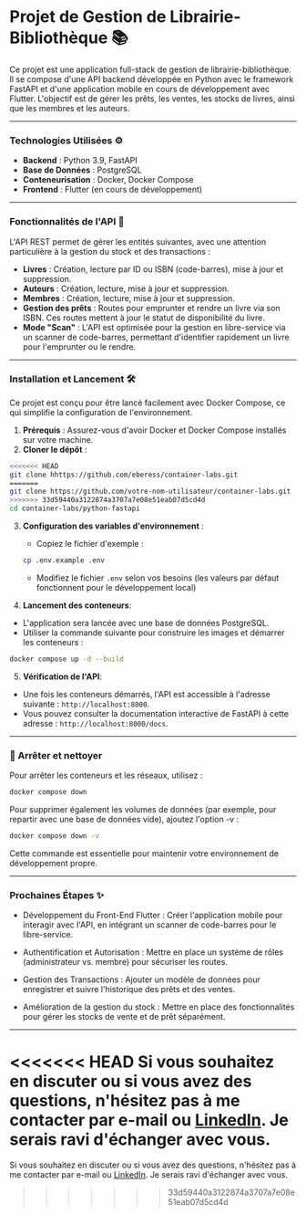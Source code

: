# Projet de Gestion de Librairie-Bibliothèque 📚

Ce projet est une application full-stack de gestion de librairie-bibliothèque. Il se compose d'une API backend développée en Python avec le framework FastAPI et d'une application mobile en cours de développement avec Flutter. L'objectif est de gérer les prêts, les ventes, les stocks de livres, ainsi que les membres et les auteurs.

---

### Technologies Utilisées ⚙️

- **Backend** : Python 3.9, FastAPI
- **Base de Données** : PostgreSQL
- **Conteneurisation** : Docker, Docker Compose
- **Frontend** : Flutter (en cours de développement)

---

### Fonctionnalités de l'API 🚀

L'API REST permet de gérer les entités suivantes, avec une attention particulière à la gestion du stock et des transactions :

- **Livres** : Création, lecture par ID ou ISBN (code-barres), mise à jour et suppression.
- **Auteurs** : Création, lecture, mise à jour et suppression.
- **Membres** : Création, lecture, mise à jour et suppression.
- **Gestion des prêts** : Routes pour emprunter et rendre un livre via son ISBN. Ces routes mettent à jour le statut de disponibilité du livre.
- **Mode "Scan"** : L'API est optimisée pour la gestion en libre-service via un scanner de code-barres, permettant d'identifier rapidement un livre pour l'emprunter ou le rendre.

---

### Installation et Lancement 🛠️

Ce projet est conçu pour être lancé facilement avec Docker Compose, ce qui simplifie la configuration de l'environnement.

1. **Prérequis** : Assurez-vous d'avoir Docker et Docker Compose installés sur votre machine.
2. **Cloner le dépôt** :
```sh
<<<<<<< HEAD
git clone hhttps://github.com/eberess/container-labs.git
=======
git clone https://github.com/votre-nom-utilisateur/container-labs.git
>>>>>>> 33d59440a3122874a3707a7e08e51eab07d5cd4d
cd container-labs/python-fastapi
```

3. **Configuration des variables d'environnement** :
   - Copiez le fichier d'exemple :
   ```sh
   cp .env.example .env
   ```
   - Modifiez le fichier `.env` selon vos besoins (les valeurs par défaut fonctionnent pour le développement local)

4. **Lancement des conteneurs**:
- L'application sera lancée avec une base de données PostgreSQL.
- Utiliser la commande suivante pour construire les images et démarrer les conteneurs :
```sh
docker compose up -d --build
``` 
5. **Vérification de l'API**:
- Une fois les conteneurs démarrés, l'API est accessible à l'adresse suivante : ```http://localhost:8000```.
- Vous pouvez consulter la documentation interactive de FastAPI à cette adresse : ```http://localhost:8000/docs```.

---
### 🛑 Arrêter et nettoyer

Pour arrêter les conteneurs et les réseaux, utilisez :
```sh
docker compose down
```
Pour supprimer également les volumes de données (par exemple, pour repartir avec une base de données vide), ajoutez l'option -v :
```sh
docker compose down -v
```
Cette commande est essentielle pour maintenir votre environnement de développement propre.

---
### Prochaines Étapes ✨

- Développement du Front-End Flutter : Créer l'application mobile pour interagir avec l'API, en intégrant un scanner de code-barres pour le libre-service.

- Authentification et Autorisation : Mettre en place un système de rôles (administrateur vs. membre) pour sécuriser les routes.

- Gestion des Transactions : Ajouter un modèle de données pour enregistrer et suivre l'historique des prêts et des ventes.

- Amélioration de la gestion du stock : Mettre en place des fonctionnalités pour gérer les stocks de vente et de prêt séparément.

---
<<<<<<< HEAD
Si vous souhaitez en discuter ou si vous avez des questions, n'hésitez pas à me contacter par e-mail ou [LinkedIn](https://www.linkedin.com/in/el-beressa/). Je serais ravi d'échanger avec vous.
=======
Si vous souhaitez en discuter ou si vous avez des questions, n'hésitez pas à me contacter par e-mail ou [LinkedIn](https://www.linkedin.com/in/el-beressa/). Je serais ravi d'échanger avec vous.
>>>>>>> 33d59440a3122874a3707a7e08e51eab07d5cd4d
